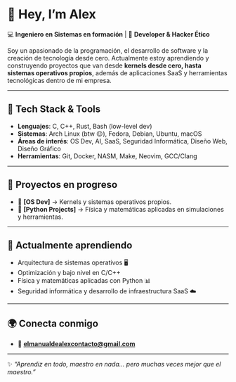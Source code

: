 # 👋 Hey, I’m Alex  

💻 **Ingeniero en Sistemas en formación** | 🚀 **Developer & Hacker Ético**  

Soy un apasionado de la programación, el desarrollo de software y la creación de tecnología desde cero. Actualmente estoy aprendiendo y construyendo proyectos que van desde **kernels desde cero, hasta sistemas operativos propios**, además de aplicaciones SaaS y herramientas tecnológicas dentro de mi empresa.

---

## 🔧 Tech Stack & Tools  
- **Lenguajes**: C, C++, Rust, Bash (low-level dev) 
- **Sistemas**: Arch Linux (btw 😉), Fedora, Debian, Ubuntu, macOS  
- **Áreas de interés**: OS Dev, AI, SaaS, Seguridad Informática, Diseño Web, Diseño Gráfico  
- **Herramientas**: Git, Docker, NASM, Make, Neovim, GCC/Clang  

---

## 🚀 Proyectos en progreso  
- 🔹 **[OS Dev]** → Kernels y sistemas operativos propios.
- 🔹 **[Python Projects]** → Física y matemáticas aplicadas en simulaciones y herramientas.

---

## 📖 Actualmente aprendiendo  
- Arquitectura de sistemas operativos 🖥️  
- Optimización y bajo nivel en C/C++  
- Física y matemáticas aplicadas con Python 📊  
- Seguridad informática y desarrollo de infraestructura SaaS ☁️  

---

## 🌍 Conecta conmigo  
- 📧 **elmanualdealexcontacto@gmail.com**  

---

✨ *“Aprendiz en todo, maestro en nada… pero muchas veces mejor que el maestro.”*
